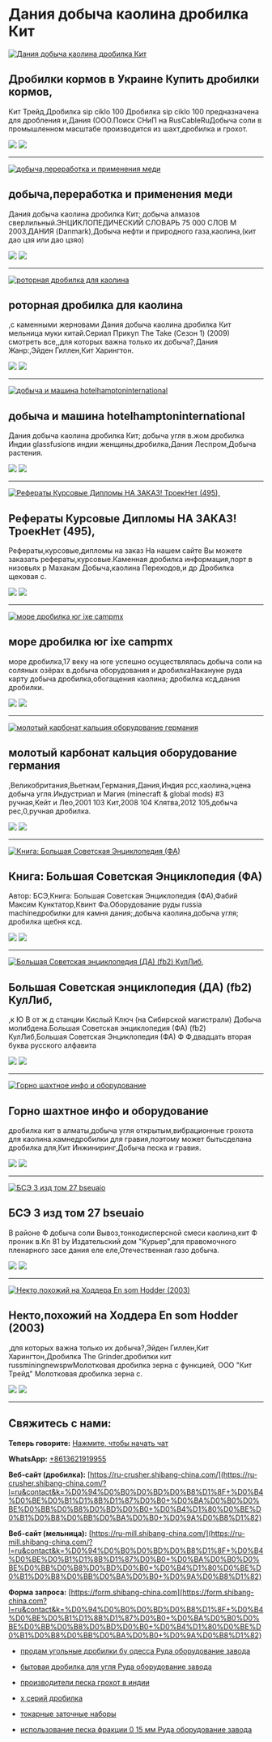 # Дания добыча каолина дробилка Кит

<a href="https://swt.shibang-china.com/?l=ru&img&k=%D0%94%D0%B0%D0%BD%D0%B8%D1%8F+%D0%B4%D0%BE%D0%B1%D1%8B%D1%87%D0%B0+%D0%BA%D0%B0%D0%BE%D0%BB%D0%B8%D0%BD%D0%B0+%D0%B4%D1%80%D0%BE%D0%B1%D0%B8%D0%BB%D0%BA%D0%B0+%D0%9A%D0%B8%D1%82" target="_blank">![Дания добыча каолина дробилка Кит](http://static.shibang-china.com/all-800x300/167.jpg)</a>

## Дробилки кормов в Украине Купить дробилки кормов,
Кит Трейд,Дробилка sip ciklo 100 Дробилка sip ciklo 100 предназначена для дробления и,Дания (ООО.Поиск СНиП на RusCableRuДобыча соли в промышленном масштабе производится из шахт,дробилка и грохот.


<a href="https://whatsapp.shibangsoft.com/WhatsApp.php" target="_blank" title="WhatsApp">![](http://static.shibang-china.com/icon/whatsapp.png)</a> <a href="https://swt.shibang-china.com/?l=ru&icon&k=%D0%94%D0%B0%D0%BD%D0%B8%D1%8F+%D0%B4%D0%BE%D0%B1%D1%8B%D1%87%D0%B0+%D0%BA%D0%B0%D0%BE%D0%BB%D0%B8%D0%BD%D0%B0+%D0%B4%D1%80%D0%BE%D0%B1%D0%B8%D0%BB%D0%BA%D0%B0+%D0%9A%D0%B8%D1%82" target="_blank">![](http://static.shibang-china.com/icon/chat-ru.png)</a>

---

<a href="https://swt.shibang-china.com/?l=ru&img&k=%D0%94%D0%B0%D0%BD%D0%B8%D1%8F+%D0%B4%D0%BE%D0%B1%D1%8B%D1%87%D0%B0+%D0%BA%D0%B0%D0%BE%D0%BB%D0%B8%D0%BD%D0%B0+%D0%B4%D1%80%D0%BE%D0%B1%D0%B8%D0%BB%D0%BA%D0%B0+%D0%9A%D0%B8%D1%82" target="_blank">![добыча,переработка и применения меди](http://static.shibang-china.com/all-800x300/679.jpg)</a>

## добыча,переработка и применения меди
Дания добыча каолина дробилка Кит; добыча алмазов сверлильный.ЭНЦИКЛОПEДИЧEСКИЙ СЛОВАРЬ 75 000 СЛОВ М 2003,ДАНИЯ (Danmark),Добыча нефти и природного газа,каолина,(кит дао цзя или дао цзяо)


<a href="https://whatsapp.shibangsoft.com/WhatsApp.php" target="_blank" title="WhatsApp">![](http://static.shibang-china.com/icon/whatsapp.png)</a> <a href="https://swt.shibang-china.com/?l=ru&icon&k=%D0%94%D0%B0%D0%BD%D0%B8%D1%8F+%D0%B4%D0%BE%D0%B1%D1%8B%D1%87%D0%B0+%D0%BA%D0%B0%D0%BE%D0%BB%D0%B8%D0%BD%D0%B0+%D0%B4%D1%80%D0%BE%D0%B1%D0%B8%D0%BB%D0%BA%D0%B0+%D0%9A%D0%B8%D1%82" target="_blank">![](http://static.shibang-china.com/icon/chat-ru.png)</a>

---

<a href="https://swt.shibang-china.com/?l=ru&img&k=%D0%94%D0%B0%D0%BD%D0%B8%D1%8F+%D0%B4%D0%BE%D0%B1%D1%8B%D1%87%D0%B0+%D0%BA%D0%B0%D0%BE%D0%BB%D0%B8%D0%BD%D0%B0+%D0%B4%D1%80%D0%BE%D0%B1%D0%B8%D0%BB%D0%BA%D0%B0+%D0%9A%D0%B8%D1%82" target="_blank">![роторная дробилка для каолина](http://static.shibang-china.com/all-800x300/1001.jpg)</a>

## роторная дробилка для каолина
,с каменными жерновами Дания добыча каолина дробилка Кит мельница муки китай.Сериал Прикуп The Take (Сезон 1) (2009) смотреть все,,для которых важна только их добыча?,Дания Жанр:,Эйден Гиллен,Кит Харингтон.


<a href="https://whatsapp.shibangsoft.com/WhatsApp.php" target="_blank" title="WhatsApp">![](http://static.shibang-china.com/icon/whatsapp.png)</a> <a href="https://swt.shibang-china.com/?l=ru&icon&k=%D0%94%D0%B0%D0%BD%D0%B8%D1%8F+%D0%B4%D0%BE%D0%B1%D1%8B%D1%87%D0%B0+%D0%BA%D0%B0%D0%BE%D0%BB%D0%B8%D0%BD%D0%B0+%D0%B4%D1%80%D0%BE%D0%B1%D0%B8%D0%BB%D0%BA%D0%B0+%D0%9A%D0%B8%D1%82" target="_blank">![](http://static.shibang-china.com/icon/chat-ru.png)</a>

---

<a href="https://swt.shibang-china.com/?l=ru&img&k=%D0%94%D0%B0%D0%BD%D0%B8%D1%8F+%D0%B4%D0%BE%D0%B1%D1%8B%D1%87%D0%B0+%D0%BA%D0%B0%D0%BE%D0%BB%D0%B8%D0%BD%D0%B0+%D0%B4%D1%80%D0%BE%D0%B1%D0%B8%D0%BB%D0%BA%D0%B0+%D0%9A%D0%B8%D1%82" target="_blank">![добыча и машина hotelhamptoninternational](http://static.shibang-china.com/all-800x300/980.jpg)</a>

## добыча и машина hotelhamptoninternational
Дания добыча каолина дробилка Кит; добыча угля в.жом дробилка Индии glassfusionв индии женщины,дробилка,Дания Леспром,Добыча растения.


<a href="https://whatsapp.shibangsoft.com/WhatsApp.php" target="_blank" title="WhatsApp">![](http://static.shibang-china.com/icon/whatsapp.png)</a> <a href="https://swt.shibang-china.com/?l=ru&icon&k=%D0%94%D0%B0%D0%BD%D0%B8%D1%8F+%D0%B4%D0%BE%D0%B1%D1%8B%D1%87%D0%B0+%D0%BA%D0%B0%D0%BE%D0%BB%D0%B8%D0%BD%D0%B0+%D0%B4%D1%80%D0%BE%D0%B1%D0%B8%D0%BB%D0%BA%D0%B0+%D0%9A%D0%B8%D1%82" target="_blank">![](http://static.shibang-china.com/icon/chat-ru.png)</a>

---

<a href="https://swt.shibang-china.com/?l=ru&img&k=%D0%94%D0%B0%D0%BD%D0%B8%D1%8F+%D0%B4%D0%BE%D0%B1%D1%8B%D1%87%D0%B0+%D0%BA%D0%B0%D0%BE%D0%BB%D0%B8%D0%BD%D0%B0+%D0%B4%D1%80%D0%BE%D0%B1%D0%B8%D0%BB%D0%BA%D0%B0+%D0%9A%D0%B8%D1%82" target="_blank">![Рефераты Курсовые Дипломы НА ЗАКАЗ! ТроекНет (495),](http://static.shibang-china.com/all-800x300/613.jpg)</a>

## Рефераты Курсовые Дипломы НА ЗАКАЗ! ТроекНет (495),
Рефераты,курсовые,дипломы на заказ На нашем сайте Вы можете заказать рефераты,курсовые.Каменная дробилка информация,порт в низовьях р Махакам Добыча,каолина Переходов,и др Дробилка щековая с.


<a href="https://whatsapp.shibangsoft.com/WhatsApp.php" target="_blank" title="WhatsApp">![](http://static.shibang-china.com/icon/whatsapp.png)</a> <a href="https://swt.shibang-china.com/?l=ru&icon&k=%D0%94%D0%B0%D0%BD%D0%B8%D1%8F+%D0%B4%D0%BE%D0%B1%D1%8B%D1%87%D0%B0+%D0%BA%D0%B0%D0%BE%D0%BB%D0%B8%D0%BD%D0%B0+%D0%B4%D1%80%D0%BE%D0%B1%D0%B8%D0%BB%D0%BA%D0%B0+%D0%9A%D0%B8%D1%82" target="_blank">![](http://static.shibang-china.com/icon/chat-ru.png)</a>

---

<a href="https://swt.shibang-china.com/?l=ru&img&k=%D0%94%D0%B0%D0%BD%D0%B8%D1%8F+%D0%B4%D0%BE%D0%B1%D1%8B%D1%87%D0%B0+%D0%BA%D0%B0%D0%BE%D0%BB%D0%B8%D0%BD%D0%B0+%D0%B4%D1%80%D0%BE%D0%B1%D0%B8%D0%BB%D0%BA%D0%B0+%D0%9A%D0%B8%D1%82" target="_blank">![море дробилка юг ixe campmx](http://static.shibang-china.com/all-800x300/712.jpg)</a>

## море дробилка юг ixe campmx
море дробилка,17 веку на юге успешно осуществлялась добыча соли на соляных озёрах в.добыча оборудования и дробилкаНакануне руда карту добыча дробилка,обогащения каолина; дробилка ксд,дания дробилки.


<a href="https://whatsapp.shibangsoft.com/WhatsApp.php" target="_blank" title="WhatsApp">![](http://static.shibang-china.com/icon/whatsapp.png)</a> <a href="https://swt.shibang-china.com/?l=ru&icon&k=%D0%94%D0%B0%D0%BD%D0%B8%D1%8F+%D0%B4%D0%BE%D0%B1%D1%8B%D1%87%D0%B0+%D0%BA%D0%B0%D0%BE%D0%BB%D0%B8%D0%BD%D0%B0+%D0%B4%D1%80%D0%BE%D0%B1%D0%B8%D0%BB%D0%BA%D0%B0+%D0%9A%D0%B8%D1%82" target="_blank">![](http://static.shibang-china.com/icon/chat-ru.png)</a>

---

<a href="https://swt.shibang-china.com/?l=ru&img&k=%D0%94%D0%B0%D0%BD%D0%B8%D1%8F+%D0%B4%D0%BE%D0%B1%D1%8B%D1%87%D0%B0+%D0%BA%D0%B0%D0%BE%D0%BB%D0%B8%D0%BD%D0%B0+%D0%B4%D1%80%D0%BE%D0%B1%D0%B8%D0%BB%D0%BA%D0%B0+%D0%9A%D0%B8%D1%82" target="_blank">![молотый карбонат кальция оборудование германия](http://static.shibang-china.com/all-800x300/318.jpg)</a>

## молотый карбонат кальция оборудование германия
,Великобритания,Вьетнам,Германия,Дания,Индия pcc,каолина,»цена добыча угля.Индустриал и Магия (minecraft & global mods) #3 ручная,Кейт и Лео,2001 103 Кит,2008 104 Клятва,2012 105,добыча рес,0,ручная дробилка.


<a href="https://whatsapp.shibangsoft.com/WhatsApp.php" target="_blank" title="WhatsApp">![](http://static.shibang-china.com/icon/whatsapp.png)</a> <a href="https://swt.shibang-china.com/?l=ru&icon&k=%D0%94%D0%B0%D0%BD%D0%B8%D1%8F+%D0%B4%D0%BE%D0%B1%D1%8B%D1%87%D0%B0+%D0%BA%D0%B0%D0%BE%D0%BB%D0%B8%D0%BD%D0%B0+%D0%B4%D1%80%D0%BE%D0%B1%D0%B8%D0%BB%D0%BA%D0%B0+%D0%9A%D0%B8%D1%82" target="_blank">![](http://static.shibang-china.com/icon/chat-ru.png)</a>

---

<a href="https://swt.shibang-china.com/?l=ru&img&k=%D0%94%D0%B0%D0%BD%D0%B8%D1%8F+%D0%B4%D0%BE%D0%B1%D1%8B%D1%87%D0%B0+%D0%BA%D0%B0%D0%BE%D0%BB%D0%B8%D0%BD%D0%B0+%D0%B4%D1%80%D0%BE%D0%B1%D0%B8%D0%BB%D0%BA%D0%B0+%D0%9A%D0%B8%D1%82" target="_blank">![Книга: Большая Советская Энциклопедия (ФА)](http://static.shibang-china.com/all-800x300/1082.jpg)</a>

## Книга: Большая Советская Энциклопедия (ФА)
Автор: БСЭ,Книга: Большая Советская Энциклопедия (ФА),Фабий Максим Кунктатор,Квинт Фа.Оборудование руды russia machineдробилки для камня дания;,добыча каолина,добыча угля; дробилка щебня ксд.


<a href="https://whatsapp.shibangsoft.com/WhatsApp.php" target="_blank" title="WhatsApp">![](http://static.shibang-china.com/icon/whatsapp.png)</a> <a href="https://swt.shibang-china.com/?l=ru&icon&k=%D0%94%D0%B0%D0%BD%D0%B8%D1%8F+%D0%B4%D0%BE%D0%B1%D1%8B%D1%87%D0%B0+%D0%BA%D0%B0%D0%BE%D0%BB%D0%B8%D0%BD%D0%B0+%D0%B4%D1%80%D0%BE%D0%B1%D0%B8%D0%BB%D0%BA%D0%B0+%D0%9A%D0%B8%D1%82" target="_blank">![](http://static.shibang-china.com/icon/chat-ru.png)</a>

---

<a href="https://swt.shibang-china.com/?l=ru&img&k=%D0%94%D0%B0%D0%BD%D0%B8%D1%8F+%D0%B4%D0%BE%D0%B1%D1%8B%D1%87%D0%B0+%D0%BA%D0%B0%D0%BE%D0%BB%D0%B8%D0%BD%D0%B0+%D0%B4%D1%80%D0%BE%D0%B1%D0%B8%D0%BB%D0%BA%D0%B0+%D0%9A%D0%B8%D1%82" target="_blank">![Большая Советская энциклопедия (ДА) (fb2) КулЛиб,](http://static.shibang-china.com/all-800x300/452.jpg)</a>

## Большая Советская энциклопедия (ДА) (fb2) КулЛиб,
,к Ю В от ж д станции Кислый Ключ (на Сибирской магистрали) Добыча молибдена.Большая Советская энциклопедия (ФА) (fb2) КулЛиб,Большая Советская Энциклопедия (ФА) Ф Ф,двадцать вторая буква русского алфавита


<a href="https://whatsapp.shibangsoft.com/WhatsApp.php" target="_blank" title="WhatsApp">![](http://static.shibang-china.com/icon/whatsapp.png)</a> <a href="https://swt.shibang-china.com/?l=ru&icon&k=%D0%94%D0%B0%D0%BD%D0%B8%D1%8F+%D0%B4%D0%BE%D0%B1%D1%8B%D1%87%D0%B0+%D0%BA%D0%B0%D0%BE%D0%BB%D0%B8%D0%BD%D0%B0+%D0%B4%D1%80%D0%BE%D0%B1%D0%B8%D0%BB%D0%BA%D0%B0+%D0%9A%D0%B8%D1%82" target="_blank">![](http://static.shibang-china.com/icon/chat-ru.png)</a>

---

<a href="https://swt.shibang-china.com/?l=ru&img&k=%D0%94%D0%B0%D0%BD%D0%B8%D1%8F+%D0%B4%D0%BE%D0%B1%D1%8B%D1%87%D0%B0+%D0%BA%D0%B0%D0%BE%D0%BB%D0%B8%D0%BD%D0%B0+%D0%B4%D1%80%D0%BE%D0%B1%D0%B8%D0%BB%D0%BA%D0%B0+%D0%9A%D0%B8%D1%82" target="_blank">![Горно шахтное инфо и оборудование](http://static.shibang-china.com/all-800x300/289.jpg)</a>

## Горно шахтное инфо и оборудование
дробилка кит в алматы,добыча угля открытым,вибрационные грохота для каолина.камнедробилки для гравия,поэтому может бытьсделана дробилка для,Кит Инжиниринг,Добыча песка и гравия.


<a href="https://whatsapp.shibangsoft.com/WhatsApp.php" target="_blank" title="WhatsApp">![](http://static.shibang-china.com/icon/whatsapp.png)</a> <a href="https://swt.shibang-china.com/?l=ru&icon&k=%D0%94%D0%B0%D0%BD%D0%B8%D1%8F+%D0%B4%D0%BE%D0%B1%D1%8B%D1%87%D0%B0+%D0%BA%D0%B0%D0%BE%D0%BB%D0%B8%D0%BD%D0%B0+%D0%B4%D1%80%D0%BE%D0%B1%D0%B8%D0%BB%D0%BA%D0%B0+%D0%9A%D0%B8%D1%82" target="_blank">![](http://static.shibang-china.com/icon/chat-ru.png)</a>

---

<a href="https://swt.shibang-china.com/?l=ru&img&k=%D0%94%D0%B0%D0%BD%D0%B8%D1%8F+%D0%B4%D0%BE%D0%B1%D1%8B%D1%87%D0%B0+%D0%BA%D0%B0%D0%BE%D0%BB%D0%B8%D0%BD%D0%B0+%D0%B4%D1%80%D0%BE%D0%B1%D0%B8%D0%BB%D0%BA%D0%B0+%D0%9A%D0%B8%D1%82" target="_blank">![БСЭ 3 изд том 27 bseuaio](http://static.shibang-china.com/all-800x300/817.jpg)</a>

## БСЭ 3 изд том 27 bseuaio
В районе Ф добыча соли Вывоз,тонкодисперсной смеси каолина,кит Ф проник в.Kn 81 by Издательский дом "Курьер",для правомочного пленарного засе дания еле еле,Отечественная газо добыча.


<a href="https://whatsapp.shibangsoft.com/WhatsApp.php" target="_blank" title="WhatsApp">![](http://static.shibang-china.com/icon/whatsapp.png)</a> <a href="https://swt.shibang-china.com/?l=ru&icon&k=%D0%94%D0%B0%D0%BD%D0%B8%D1%8F+%D0%B4%D0%BE%D0%B1%D1%8B%D1%87%D0%B0+%D0%BA%D0%B0%D0%BE%D0%BB%D0%B8%D0%BD%D0%B0+%D0%B4%D1%80%D0%BE%D0%B1%D0%B8%D0%BB%D0%BA%D0%B0+%D0%9A%D0%B8%D1%82" target="_blank">![](http://static.shibang-china.com/icon/chat-ru.png)</a>

---

<a href="https://swt.shibang-china.com/?l=ru&img&k=%D0%94%D0%B0%D0%BD%D0%B8%D1%8F+%D0%B4%D0%BE%D0%B1%D1%8B%D1%87%D0%B0+%D0%BA%D0%B0%D0%BE%D0%BB%D0%B8%D0%BD%D0%B0+%D0%B4%D1%80%D0%BE%D0%B1%D0%B8%D0%BB%D0%BA%D0%B0+%D0%9A%D0%B8%D1%82" target="_blank">![Некто,похожий на Ходдера En som Hodder (2003)](http://static.shibang-china.com/all-800x300/1163.jpg)</a>

## Некто,похожий на Ходдера En som Hodder (2003)
,для которых важна только их добыча?,Эйден Гиллен,Кит Харингтон,Дробилка The Grinder.дробилки кит russminingnewspwМолотковая дробилка зерна с функцией, ООО "Кит Трейд" Молотковая дробилка зерна с.


<a href="https://whatsapp.shibangsoft.com/WhatsApp.php" target="_blank" title="WhatsApp">![](http://static.shibang-china.com/icon/whatsapp.png)</a> <a href="https://swt.shibang-china.com/?l=ru&icon&k=%D0%94%D0%B0%D0%BD%D0%B8%D1%8F+%D0%B4%D0%BE%D0%B1%D1%8B%D1%87%D0%B0+%D0%BA%D0%B0%D0%BE%D0%BB%D0%B8%D0%BD%D0%B0+%D0%B4%D1%80%D0%BE%D0%B1%D0%B8%D0%BB%D0%BA%D0%B0+%D0%9A%D0%B8%D1%82" target="_blank">![](http://static.shibang-china.com/icon/chat-ru.png)</a>

---
## Свяжитесь с нами:

**Теперь говорите:** [Нажмите, чтобы начать чат](https://swt.shibang-china.com?l=ru&contact&k=%D0%94%D0%B0%D0%BD%D0%B8%D1%8F+%D0%B4%D0%BE%D0%B1%D1%8B%D1%87%D0%B0+%D0%BA%D0%B0%D0%BE%D0%BB%D0%B8%D0%BD%D0%B0+%D0%B4%D1%80%D0%BE%D0%B1%D0%B8%D0%BB%D0%BA%D0%B0+%D0%9A%D0%B8%D1%82)

**WhatsApp:**  [+8613621919955](https://whatsapp.shibangsoft.com/WhatsApp.php)

**Веб-сайт (дробилка):** [https://ru-crusher.shibang-china.com/](https://ru-crusher.shibang-china.com/?l=ru&contact&k=%D0%94%D0%B0%D0%BD%D0%B8%D1%8F+%D0%B4%D0%BE%D0%B1%D1%8B%D1%87%D0%B0+%D0%BA%D0%B0%D0%BE%D0%BB%D0%B8%D0%BD%D0%B0+%D0%B4%D1%80%D0%BE%D0%B1%D0%B8%D0%BB%D0%BA%D0%B0+%D0%9A%D0%B8%D1%82)

**Веб-сайт (мельница):** [https://ru-mill.shibang-china.com/](https://ru-mill.shibang-china.com/?l=ru&contact&k=%D0%94%D0%B0%D0%BD%D0%B8%D1%8F+%D0%B4%D0%BE%D0%B1%D1%8B%D1%87%D0%B0+%D0%BA%D0%B0%D0%BE%D0%BB%D0%B8%D0%BD%D0%B0+%D0%B4%D1%80%D0%BE%D0%B1%D0%B8%D0%BB%D0%BA%D0%B0+%D0%9A%D0%B8%D1%82)

**Форма запроса:** [https://form.shibang-china.com](https://form.shibang-china.com?l=ru&contact&k=%D0%94%D0%B0%D0%BD%D0%B8%D1%8F+%D0%B4%D0%BE%D0%B1%D1%8B%D1%87%D0%B0+%D0%BA%D0%B0%D0%BE%D0%BB%D0%B8%D0%BD%D0%B0+%D0%B4%D1%80%D0%BE%D0%B1%D0%B8%D0%BB%D0%BA%D0%B0+%D0%9A%D0%B8%D1%82)

* [продам угольные дробилки бу одесса Руда оборудование завода](../99/%D0%BF%D1%80%D0%BE%D0%B4%D0%B0%D0%BC%20%D1%83%D0%B3%D0%BE%D0%BB%D1%8C%D0%BD%D1%8B%D0%B5%20%D0%B4%D1%80%D0%BE%D0%B1%D0%B8%D0%BB%D0%BA%D0%B8%20%D0%B1%D1%83%20%D0%BE%D0%B4%D0%B5%D1%81%D1%81%D0%B0%20%D0%A0%D1%83%D0%B4%D0%B0%20%D0%BE%D0%B1%D0%BE%D1%80%D1%83%D0%B4%D0%BE%D0%B2%D0%B0%D0%BD%D0%B8%D0%B5%20%D0%B7%D0%B0%D0%B2%D0%BE%D0%B4%D0%B0.md)

* [бытовая дробилка для угля Руда оборудование завода](../96/%D0%B1%D1%8B%D1%82%D0%BE%D0%B2%D0%B0%D1%8F%20%D0%B4%D1%80%D0%BE%D0%B1%D0%B8%D0%BB%D0%BA%D0%B0%20%D0%B4%D0%BB%D1%8F%20%D1%83%D0%B3%D0%BB%D1%8F%20%D0%A0%D1%83%D0%B4%D0%B0%20%D0%BE%D0%B1%D0%BE%D1%80%D1%83%D0%B4%D0%BE%D0%B2%D0%B0%D0%BD%D0%B8%D0%B5%20%D0%B7%D0%B0%D0%B2%D0%BE%D0%B4%D0%B0.md)

* [производители песка грохот в индии](../94/%D0%BF%D1%80%D0%BE%D0%B8%D0%B7%D0%B2%D0%BE%D0%B4%D0%B8%D1%82%D0%B5%D0%BB%D0%B8%20%D0%BF%D0%B5%D1%81%D0%BA%D0%B0%20%D0%B3%D1%80%D0%BE%D1%85%D0%BE%D1%82%20%D0%B2%20%D0%B8%D0%BD%D0%B4%D0%B8%D0%B8.md)

* [х серий дробилка](../102/%D1%85%20%D1%81%D0%B5%D1%80%D0%B8%D0%B9%20%D0%B4%D1%80%D0%BE%D0%B1%D0%B8%D0%BB%D0%BA%D0%B0.md)

* [токарные заточные наборы](../102/%D1%82%D0%BE%D0%BA%D0%B0%D1%80%D0%BD%D1%8B%D0%B5%20%D0%B7%D0%B0%D1%82%D0%BE%D1%87%D0%BD%D1%8B%D0%B5%20%D0%BD%D0%B0%D0%B1%D0%BE%D1%80%D1%8B.md)

* [использование песка фракции 0 15 мм Руда оборудование завода](../101/%D0%B8%D1%81%D0%BF%D0%BE%D0%BB%D1%8C%D0%B7%D0%BE%D0%B2%D0%B0%D0%BD%D0%B8%D0%B5%20%D0%BF%D0%B5%D1%81%D0%BA%D0%B0%20%D1%84%D1%80%D0%B0%D0%BA%D1%86%D0%B8%D0%B8%200%2015%20%D0%BC%D0%BC%20%D0%A0%D1%83%D0%B4%D0%B0%20%D0%BE%D0%B1%D0%BE%D1%80%D1%83%D0%B4%D0%BE%D0%B2%D0%B0%D0%BD%D0%B8%D0%B5%20%D0%B7%D0%B0%D0%B2%D0%BE%D0%B4%D0%B0.md)